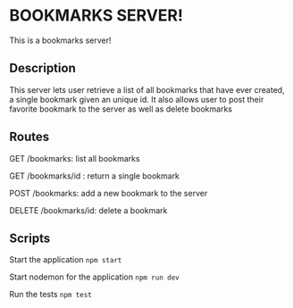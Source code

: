 # BOOKMARKS SERVER!

This is a bookmarks server!

## Description
This server lets user retrieve a list of all bookmarks that have ever created, 
a single bookmark given an unique id.
It also allows user to post their favorite bookmark to the server as well as delete bookmarks

## Routes
GET /bookmarks: list all bookmarks

GET /bookmarks/id : return a single bookmark 

POST /bookmarks: add a new bookmark to the server

DELETE /bookmarks/id: delete a bookmark

## Scripts

Start the application `npm start`

Start nodemon for the application `npm run dev`

Run the tests `npm test`

